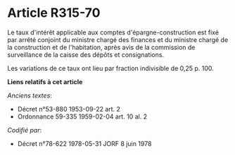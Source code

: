 # Article R315-70

Le taux d'intérêt applicable aux comptes d'épargne-construction est fixé par arrêté conjoint du ministre chargé des finances
et du ministre chargé de la construction et de l'habitation, après avis de la commission de surveillance de la caisse des
dépôts et consignations.

Les variations de ce taux ont lieu par fraction indivisible de 0,25 p. 100.

**Liens relatifs à cet article**

_Anciens textes_:

  - Décret n°53-880 1953-09-22 art. 2
  - Ordonnance 59-335 1959-02-04 art. 10 al. 2

_Codifié par_:

  - Décret n°78-622 1978-05-31 JORF 8 juin 1978
